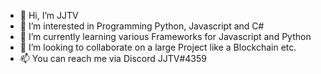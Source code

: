 - 👋 Hi, I’m JJTV
- 👀 I’m interested in Programming Python, Javascript and C#
- 🌱 I’m currently learning various Frameworks for Javascript and Python
- 💞️ I’m looking to collaborate on a large Project like a Blockchain etc.
- 📫 You can reach me via Discord JJTV#4359

<!---
JohnGrubba/JohnGrubba is a ✨ special ✨ repository because its `README.md` (this file) appears on your GitHub profile.
You can click the Preview link to take a look at your changes.
--->
